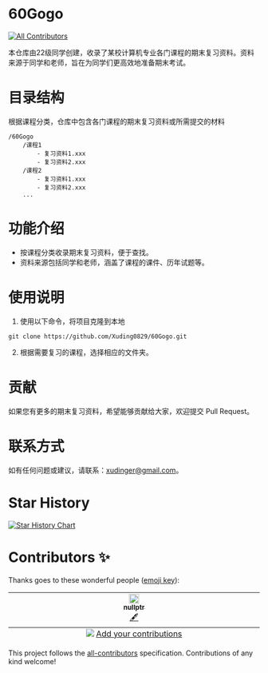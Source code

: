 # 60Gogo
<!-- ALL-CONTRIBUTORS-BADGE:START - Do not remove or modify this section -->
[![All Contributors](https://img.shields.io/badge/all_contributors-1-orange.svg?style=flat-square)](#contributors-)
<!-- ALL-CONTRIBUTORS-BADGE:END -->

本仓库由22级同学创建，收录了某校计算机专业各门课程的期末复习资料。资料来源于同学和老师，旨在为同学们更高效地准备期末考试。

# 目录结构

根据课程分类，仓库中包含各门课程的期末复习资料或所需提交的材料

```
/60Gogo
    /课程1
        - 复习资料1.xxx
        - 复习资料2.xxx
    /课程2
        - 复习资料1.xxx
        - 复习资料2.xxx
    ...
```

# 功能介绍

- 按课程分类收录期末复习资料，便于查找。
- 资料来源包括同学和老师，涵盖了课程的课件、历年试题等。

# 使用说明

1. 使用以下命令，将项目克隆到本地

```
git clone https://github.com/Xuding0829/60Gogo.git
```

2. 根据需要复习的课程，选择相应的文件夹。

# 贡献

如果您有更多的期末复习资料，希望能够贡献给大家，欢迎提交 Pull Request。

# 联系方式

如有任何问题或建议，请联系：xudinger@gmail.com。

# Star History

[![Star History Chart](https://api.star-history.com/svg?repos=Xuding0829/60Gogo&type=Date)](https://star-history.com/#Xuding0829/60Gogo&Date)



# Contributors ✨

Thanks goes to these wonderful people ([emoji key](https://allcontributors.org/docs/en/emoji-key)):

<!-- ALL-CONTRIBUTORS-LIST:START - Do not remove or modify this section -->
<!-- prettier-ignore-start -->
<!-- markdownlint-disable -->
<table>
  <tbody>
    <tr>
      <td align="center" valign="top" width="14.28%"><a href="https://github.com/Xuding0829"><img src="https://avatars.githubusercontent.com/u/114800603?v=4?s=20" width="20px;" alt="nullptr"/><br /><sub><b>nullptr</b></sub></a><br /><a href="#content-Xuding0829" title="Content">🖋</a></td>
    </tr>
  </tbody>
  <tfoot>
    <tr>
      <td align="center" size="13px" colspan="7">
        <img src="https://raw.githubusercontent.com/all-contributors/all-contributors-cli/1b8533af435da9854653492b1327a23a4dbd0a10/assets/logo-small.svg">
          <a href="https://all-contributors.js.org/docs/en/bot/usage">Add your contributions</a>
        </img>
      </td>
    </tr>
  </tfoot>
</table>

<!-- markdownlint-restore -->
<!-- prettier-ignore-end -->

<!-- ALL-CONTRIBUTORS-LIST:END -->

This project follows the [all-contributors](https://github.com/all-contributors/all-contributors) specification. Contributions of any kind welcome!